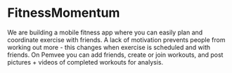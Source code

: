 # FitnessMomentum
We are building a mobile fitness app where you can easily plan and coordinate exercise with friends. A lack of motivation prevents people from working out more - this changes when exercise is scheduled and with friends. On Pemvee you can add friends, create or join workouts, and post pictures + videos of completed workouts for analysis.
